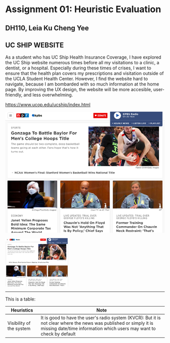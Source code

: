 # Assignment 01: Heuristic Evaluation
## DH110, Leia Ku Cheng Yee

## UC SHIP WEBSITE

As a student who has UC Ship Health Insurance Coverage, I have explored the UC Ship website numerous times before all my visitations to a clinic, a dentist, or a hospital. Especially during these times of crises, I want to ensure that the health plan covers my prescriptions and visitation outside of the UCLA Student Health Center. However, I find the website hard to navigate, because I am bombarded with so much information at the home page. By improving the UX design, the website will  be more accesible, user-friendly, and less overwhelming. 

https://www.ucop.edu/ucship/index.html


![NPR screen capture](NPRScreenCapture.png)

<img src="./NPRScreenCapture.png" width="200px">

---

This is a table:

| Heuristics | Note |
| ---------- | ---- |
| Visibility of the system | It is good to have the user's radio system (KVCR): But it is not clear where the news was published or simply it is missing date/time information which users may want to check by default|
